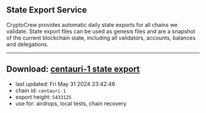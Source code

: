 ## State Export Service
CryptoCrew provides automatic daily state exports for all chains we validate. State export files can be used as genesis files and are a snapshot of the current blockchain state, including all validators, accounts, balances and delegations.

---
**Download: [centauri-1 state export](https://dl-eu2.ccvalidators.com/SERVICE/composable/centauri-1_export_5433125.json)**
---

- last updated: Fri May 31 2024 23:42:46
- chain id: `centauri-1`
- export height: `5433125`
- use for: airdrops, local tests, chain recovery
